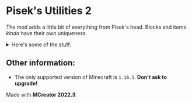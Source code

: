 # Pisek's Utilities 2
The mod adds a little bit of everything from Pisek's head. Blocks and items *kinda* have their own uniqueness.

<details>
<summary>Here's some of the stuff:</summary>

* Block of Rotten Flesh
  * Turns into dirt after a while
  * Can spawn zombies on transformation
* Ash
  * Can explode while breaking the block
* Urn
  * Can store up to 18 items
* Soul Glass
  * Is walkthrough
* Drill Heads
  * Breaks block when powered with Redstone
* Charged Iron Block
  * Hurts you *(and your feelings)* unless wearing leather boots or boots with Grounding enchant.
* Mud Ball
  * Can be thrown
* Enchanted Bread
  * Tastes like a bread
  * You only need one as it is infinite bread.

</details>

## Other information:
* The only supported version of Minecraft is `1.16.5`. **Don't ask to upgrade!**

Made with **MCreator 2022.3**.
